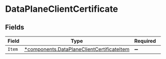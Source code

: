 # DataPlaneClientCertificate


## Fields

| Field                                                                                                   | Type                                                                                                    | Required                                                                                                | Description                                                                                             |
| ------------------------------------------------------------------------------------------------------- | ------------------------------------------------------------------------------------------------------- | ------------------------------------------------------------------------------------------------------- | ------------------------------------------------------------------------------------------------------- |
| `Item`                                                                                                  | [*components.DataPlaneClientCertificateItem](../../models/components/dataplaneclientcertificateitem.md) | :heavy_minus_sign:                                                                                      | N/A                                                                                                     |